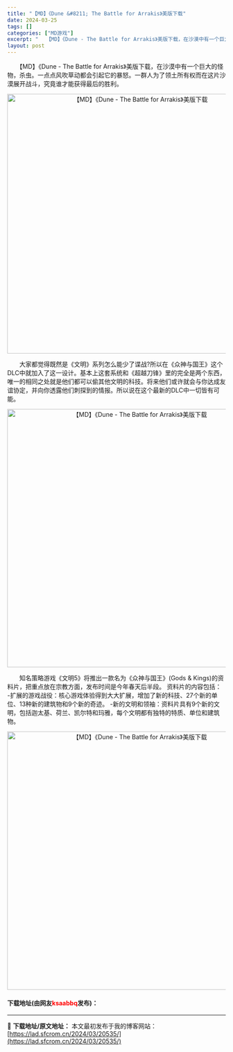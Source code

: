 ```yaml
---
title: "【MD】《Dune &#8211; The Battle for Arrakis》美版下载"
date: 2024-03-25
tags: []
categories: ["MD游戏"]
excerpt: "　　【MD】《Dune - The Battle for Arrakis》美版下载，在沙漠中有一个巨大的怪物，杀虫。一点点风吹草动都会引起它的暴怒。一群人为了领土所有权而在这片沙漠展开战斗，究竟谁才能获得最后的胜利。 　　大家都觉得既然是《文明》系列怎么能少了谍战?所以在《众神与国王》这个DLC中就&hellip;"
layout: post
---
```


 <p>　　【MD】《Dune - The Battle for Arrakis》美版下载，在沙漠中有一个巨大的怪物，杀虫。一点点风吹草动都会引起它的暴怒。一群人为了领土所有权而在这片沙漠展开战斗，究竟谁才能获得最后的胜利。</p> <p align="center"><img align="" border="0" src="https://lad.sfcrom.cn/wp-content/uploads/2024/03/20240325_6601090a42475.png" width="599" alt="【MD】《Dune - The Battle for Arrakis》美版下载" /></p> <p>　　大家都觉得既然是《文明》系列怎么能少了谍战?所以在《众神与国王》这个DLC中就加入了这一设计。基本上这套系统和《超越刀锋》里的完全是两个东西，唯一的相同之处就是他们都可以偷其他文明的科技。将来他们或许就会与你达成友谊协定，并向你透露他们刺探到的情报。所以说在这个最新的DLC中一切皆有可能。</p> <p align="center"><img align="" border="0" src="https://lad.sfcrom.cn/wp-content/uploads/2024/03/20240325_6601090ae7c1d.png" width="596" alt="【MD】《Dune - The Battle for Arrakis》美版下载" /></p> <p>　　知名策略游戏《文明5》将推出一款名为《众神与国王》(Gods &amp; Kings)的资料片，把重点放在宗教方面，发布时间是今年春天后半段。 资料片的内容包括： -扩展的游戏战役：核心游戏体验得到大大扩展，增加了新的科技、27个新的单位、13种新的建筑物和9个新的奇迹。 -新的文明和领袖：资料片具有9个新的文明，包括迦太基、荷兰、凯尔特和玛雅，每个文明都有独特的特质、单位和建筑物。</p> <p align="center"><img align="" border="0" src="https://lad.sfcrom.cn/wp-content/uploads/2024/03/20240325_6601090ba16a3.png" width="596" alt="【MD】《Dune - The Battle for Arrakis》美版下载" /></p> <p><h4>下载地址(由网友<font color="red">ksaabbq</font>发布)：</h4></p> 

---
📖 **下载地址/原文地址：** 本文最初发布于我的博客网站：[https://lad.sfcrom.cn/2024/03/20535/](https://lad.sfcrom.cn/2024/03/20535/)
